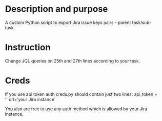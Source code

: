 # Description and purpose

A custom Python script to export Jira issue keys pairs - parent task/sub-task.

# Instruction

Change JQL queries on 25th and 27th lines according to your task.

# Creds

If you use api token auth creds.py should contain just two lines:
api_token = ''
url='your Jira instance'

You also are free to use any auth method which is allowed by your Jira instance.
